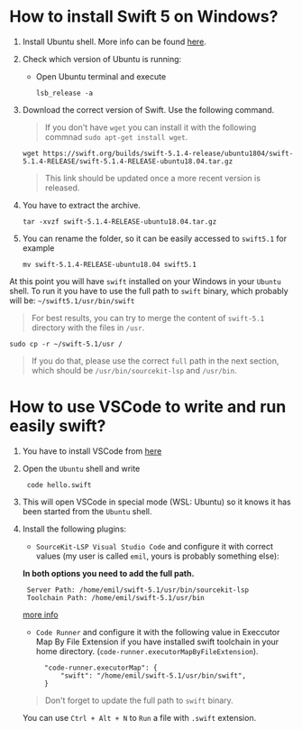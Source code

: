 # How to install Swift 5 on Windows?

1. Install Ubuntu shell. More info can be found [here](https://ubuntu.com/tutorials/tutorial-ubuntu-on-windows#1-overview).
2. Check which version of Ubuntu is running:
    * Open Ubuntu terminal and execute

        ```lsb_release -a```
3. Download the correct version of Swift. Use the following command.
    >If you don't have `wget` you can install it with the following commnad `sudo apt-get install wget`.

    ```wget https://swift.org/builds/swift-5.1.4-release/ubuntu1804/swift-5.1.4-RELEASE/swift-5.1.4-RELEASE-ubuntu18.04.tar.gz```
    > This link should be updated once a more recent version is released.

4. You have to extract the archive.

    ```tar -xvzf swift-5.1.4-RELEASE-ubuntu18.04.tar.gz ```
    
5. You can rename the folder, so it can be easily accessed to `swift5.1` for example
    
    ```mv swift-5.1.4-RELEASE-ubuntu18.04 swift5.1```

At this point you will have `swift` installed on your Windows in your `Ubuntu` shell. To run it
you have to use the full path to `swift` binary, which probably will be:
```~/swift5.1/usr/bin/swift```

> For best results, you can try to merge the content of `swift-5.1` directory with the files in `/usr`.

    sudo cp -r ~/swift-5.1/usr /

> If you do that, please use the correct `full` path in the next section, which should be `/usr/bin/sourcekit-lsp` and `/usr/bin`.

# How to use VSCode to write and run easily swift?

1. You have to install VSCode from [here](https://code.visualstudio.com)
2. Open the `Ubuntu` shell and write

        code hello.swift

3. This will open VSCode in special mode (WSL: Ubuntu) so it knows it has been started from the `Ubuntu` shell.
4. Install the following plugins:
    * ```SourceKit-LSP Visual Studio Code``` and configure it with correct values (my user is called `emil`, yours is probably something else):
    
    __In both options you need to add the full path.__
        
        Server Path: /home/emil/swift-5.1/usr/bin/sourcekit-lsp
        Toolchain Path: /home/emil/swift-5.1/usr/bin

    [more info](https://github.com/apple/sourcekit-lsp/tree/master/Editors)
    
    
    * ```Code Runner``` and configure it with the following value in Execcutor Map By File Extension if you have installed swift toolchain in your home directory. (`code-runner.executorMapByFileExtension`).

            "code-runner.executorMap": {
                "swift": "/home/emil/swift-5.1/usr/bin/swift",
            }
    > Don't forget to update the full path to `swift` binary.

    You can use ```Ctrl + Alt + N``` to `Run` a file with `.swift` extension. 